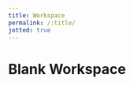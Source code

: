 ```yaml
---
title: Workspace
permalink: /:title/
jotted: true
---
```


# Blank Workspace


<div id="jotted-demo-1" class="jotted-theme-stacked"></div>

<script>
    new Jotted(document.querySelector("#jotted-demo-1"), {
    files: [
        {
            type: "js",
            hide: false,
            content:"//test code here\n\n"
        },
        {
            type: "html",
            hide: false,
            content:'<!DOCTYPE html>\n<html>\n\t<head>\n\t\t<meta charset="utf-8">\n\t\t<title>Test</title>\n\t\t<meta name="viewport" content="width=device-width, initial-scale=1.0">\n\n\t</head>\n\t<body>\n\n\t</body>\n</html>'
        },
        {
            type: "css",
            hide: false,
            content:'body {\n\t\n}'
        }
    ],
    showBlank: false,
    showResult: true,
    plugins: [
        { name: 'ace', options: { "maxLines": 100 } },
        { name: 'console', options: { autoClear: true } },
    ]
});
</script>
